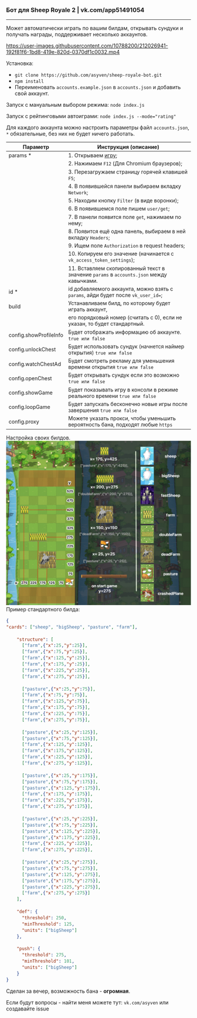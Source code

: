 ### Бот для Sheep Royale 2 | vk.com/app51491054

---
Может автоматически играть по вашим билдам, открывать сундуки и получать награды, поддерживает несколько аккаунтов.


https://user-images.githubusercontent.com/10788200/212026941-192f81f6-1bd8-419e-820d-0370df1c0032.mp4


Установка:
- `git clone https://github.com/asyven/sheep-royale-bot.git`
- `npm install`
- Переименовать `accounts.example.json` в `accounts.json` и добавить свой аккаунт.

Запуск с мануальным выбором режима:
`node index.js`

Запуск с рейтинговыми автоиграми:
`node index.js --mode="rating"`

Для каждого аккаунта можно настроить параметры файл `accounts.json`, `*` обязательные, без них не будет ничего работать.

| Параметр               | Инструкция (описание)                                                                    |
|------------------------|------------------------------------------------------------------------------------------|
| params *               | 1. Открываем [игру](https://vk.com/app51491054);                                         |
|                        | 2. Нажимаем `F12` (Для Chromium браузеров);                                              |
|                        | 3. Перезагружаем страницу горячей клавишей `F5`;                                         |
|                        | 4. В появившейся панели выбираем вкладку `Network`;                                      |
|                        | 5. Находим кнопку `Filter` (в виде воронки);                                             |
|                        | 6. В появившемся поле пишем `user/get`;                                                  |
|                        | 7. В панели появится поле `get`, нажимаем по нему;                                       |
|                        | 8. Появится ещё одна панель, выбираем в ней вкладку `Headers`;                           |
|                        | 9. Ищем поле `Authorization` в request headers;                                          |
|                        | 10. Копируем его значение (начинается c `vk_access_token_settings`);                     |
|                        | 11. Вставляем скопированный текст в значение `params` в `accounts.json` между кавычками. |
| id *                   | id добавляемого аккаунта, можно взять с `params`, айди будет после `vk_user_id=`;        |
| build                  | Устанавливаем билд, по которому будет играть аккаунт,                                    |
|                        | его порядковый номер (считать с 0), если не указан, то будет стандартный.                |
| config.showProfileInfo | Будет отображать информацию об аккаунте. `true или false`                                |
| config.unlockChest     | Будет использовать сундук (начнется наймер открытия) `true или false`                    |
| config.watchChestAd    | Будет смотреть рекламу для уменьшения времени открытия  `true или false`                 |
| config.openChest       | Будет открывать сундук если это возможно `true или false`                                |
| config.showGame        | Будет показывать игру в консоли в режиме реального времени `true или false`              |
| config.loopGame        | Будет запускать бесконечно новые игры после завершения  `true или false`                 |
| config.proxy           | Можете указать прокси, чтобы уменьшить вероятность бана, подходят любые `https`          |


Настройка своих билдов.
![image build](./media/guide.jpg)
Пример стандартного билда:
```json
{
"cards": ["sheep", "bigSheep", "pasture", "farm"],

    "structure": [
      ["farm",{"x":25,"y":25}],
      ["farm",{"x":75,"y":25}],
      ["farm",{"x":125,"y":25}],
      ["farm",{"x":175,"y":25}],
      ["farm",{"x":225,"y":25}],
      ["farm",{"x":275,"y":25}],
      
      ["pasture",{"x":25,"y":75}],
      ["farm",{"x":75,"y":75}],
      ["farm",{"x":125,"y":75}],
      ["farm",{"x":175,"y":75}],
      ["farm",{"x":225,"y":75}],
      ["farm",{"x":275,"y":75}],
      
      ["pasture",{"x":25,"y":125}],
      ["pasture",{"x":75,"y":125}],
      ["farm",{"x":125,"y":125}],
      ["farm",{"x":175,"y":125}],
      ["farm",{"x":225,"y":125}],
      ["farm",{"x":275,"y":125}],
      
      ["pasture",{"x":25,"y":175}],
      ["pasture",{"x":75,"y":175}],
      ["pasture",{"x":125,"y":175}],
      ["farm",{"x":175,"y":175}],
      ["farm",{"x":225,"y":175}],
      ["farm",{"x":275,"y":175}],
      
      ["pasture",{"x":25,"y":225}],
      ["pasture",{"x":75,"y":225}],
      ["pasture",{"x":125,"y":225}],
      ["pasture",{"x":175,"y":225}],
      ["farm",{"x":225,"y":225}],
      ["farm",{"x":275,"y":225}],
      
      ["pasture",{"x":25,"y":275}],
      ["pasture",{"x":75,"y":275}],
      ["pasture",{"x":125,"y":275}],
      ["pasture",{"x":175,"y":275}],
      ["pasture",{"x":225,"y":275}],
      ["farm",{"x":275,"y":275}]
    ],

    "def": {
      "threshold": 250,
      "minThreshold": 125,
      "units": ["bigSheep"]
    },

    "push": {
      "threshold": 275,
      "minThreshold": 101,
      "units": ["bigSheep"]
    }
}
```

Сделан за вечер, возможность бана - **огромная**.

Если будут вопросы - найти меня можете тут: `vk.com/asyven` или создавайте issue
